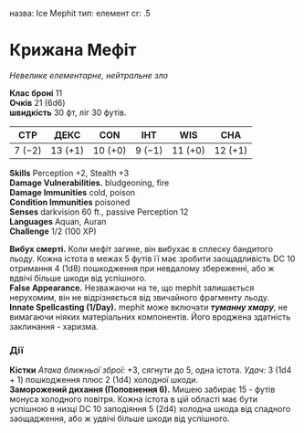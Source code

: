 назва: Ice Mephit тип: елемент cr: .5

# Крижана Мефіт
_Невелике елементарне, нейтральне зло_

**Клас броні** 11    
**Очків** 21 (6d6)    
**швидкість** 30 фт, ліг 30 футів.

| СТР    | ДЕКС    | CON     | ІНТ    | WIS     | CHA     |
| ------ | ------- | ------- | ------ | ------- | ------- |
| 7 (−2) | 13 (+1) | 10 (+0) | 9 (−1) | 11 (+0) | 12 (+1) |

**Skills** Perception +2, Stealth +3    
**Damage Vulnerabilities.** bludgeoning, fire    
**Damage Immunities** cold, poison    
**Condition Immunities** poisoned    
**Senses** darkvision 60 ft., passive Perception 12    
**Languages** Aquan, Auran    
**Challenge** 1/2 (100 XP)

**Вибух смерті.** Коли мефіт загине, він вибухає в сплеску бандитого льоду. Кожна істота в межах 5 футів її має зробити заощадливість DC 10 отримання 4 (1d8) пошкодження при невдалому збереженні, або ж вдвічі більше шкоди від успішного.    
**False Appearance.** Незважаючи на те, що mephit залишається нерухомим, він не відрізняється від звичайного фрагменту льоду.    
**Innate Spellcasting (1/Day).** mephit може включати **_туманну хмару_**, не вимагаючи ніяких матеріальних компонентів. Його вроджена здатність заклинання - харизма.

### Дії
**Кістки** _Атака ближньої зброї:_ +3, сягнути до 5, одна істота. _Удач:_ 3 (1d4 + 1) пошкодження плюс 2 (1d4) холодної шкоди.    
**Заморожений дихання (Поповнення 6).** Мишею забирає 15 - футів монуса холодного повітря. Кожна істота в цій області має бути успішною в низці DC 10 заподіяння 5 (2d4) холодна шкода від спадного заощадження, або ж удвічі більше шкоди від успішного.
